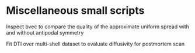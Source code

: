 # Miscellaneous small scripts

Inspect bvec to compare the quality of the approximate uniform spread with and without antipodal symmetry  

Fit DTI over multi-shell dataset to evaluate diffusivity for postmortem scan  

